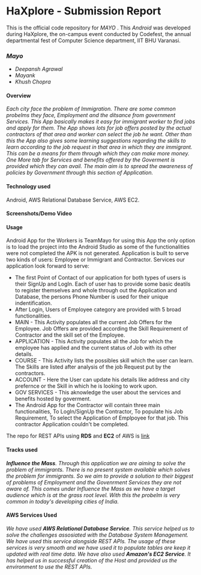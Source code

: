 # HaXplore - Submission Report

This is the official code repository for _MAYO_ . This _Android_ was developed during HaXplore, 
the on-campus event conducted by Codefest, the annual departmental fest of Computer Science department, IIT BHU Varanasi.

### _Mayo_

* _Deepansh Agrawal_
* _Mayank_
* _Khush Chopra_

#### Overview

_Each city face the problem of Immigration. There are some common probelms they face, Employment and the ditsance from government Services. This App basically makes it easy for immigrant worker to find jobs and apply for them. The App shows lots for job offers posted by the actual contractors of that area and worker can select the job he want. Other than this the App also gives some learning suggestions regarding the skills to learn according to the job request in that area in which they are immigrant. This can be a means for them through which they can make more money. One More tab for Services and benefits offered by the Goverment is provided which they can avail. The main aim is to spread the awareness of policies by Government through this section of Application._

#### Technology used
Android, AWS Relational Database Service, AWS EC2.

#### Screenshots/Demo Video

#### Usage

Android App for the Workers is TeamMayo for using this App the only option is to load the project into the Android Studio as some of the functionalities were not completed the APK is not generated.
Application is built to serve two kinds of users: Employee or Immigrant and Contractor.
Services our application look forward to serve:
 *  The first Point of Contact of our application for both types of users is their SignUp and LogIn. Each of user has to provide some   basic deatils to register themselves and whole through out the Application and Database, the persons Phone Number is used for their unique indentification.
 * After Login, Users of Employee category are provided with 5 broad functionalities.
 * MAIN - This Activity populates all the current Job Offers for the Employee. Job Offers are provided according the Skill Requirement   of Contractor and the skill set of the Employee.
  * APPLICATION - This Activity populates all the Job for which the employee has applied and the current status of Job with its other    details.
  * COURSE - This Activity lists the possibles skill which the user can learn. The Skills are listed after analysis of the job Request put by the contractors.
  * ACCOUNT - Here the User can update his details like address and city prefernce or the Skill in which he is looking to work upon.
  * GOV SERVICES - This aknowledge the user about the services and benefits hosted by goverment.
  * The Android App for the Contractor will contain three main functionalities, To LogIn/SignUp the Contractor, To populate his Job Requirement, To select the Application of Emplpoyee for that job. This contractor Application couldn't be completed.

The repo for REST APIs using **RDS** and **EC2** of AWS is [link](https://github.com/khushChopra/MayoAPI)

#### Tracks used

_**Influence the Mass**. 
Through this application we are aiming to solve the problem of immigrants. There is no present system available which solves the problem for immigrants. So we aim to provide a solution to their biggest of problems of Employment and the Govenrment Services they are not aware of. This comes under Influence the Mass as we have a target audience which is at the grass root level. With this the probelm is very common in today's developing cities of India._

#### AWS Services Used

_We have used **AWS Relational Database Service**. This service helped us to solve the challenges assosiated with the Database System Management. We have used this service alongside REST APIs. The usage of these services is very smooth and we have used it to populate tables are keep it updated with real time data. We have also used **Amazon's EC2 Service**. It has helped us in successful creation of the Host and provided us the environment to use the REST APIs._
